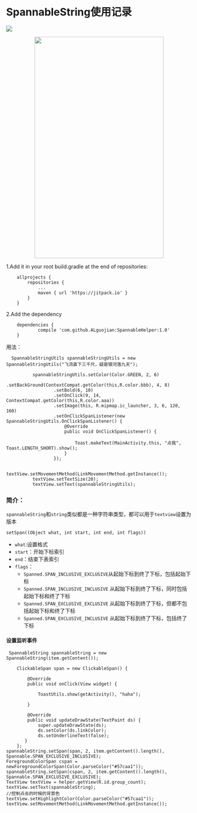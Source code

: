 # SpannableString使用记录

[![](https://jitpack.io/v/ALguojian/SpannableHelper.svg)](https://jitpack.io/#ALguojian/SpannableHelper)

<div align=center><img width="350" height="600" src="http://ouvjn19yd.bkt.clouddn.com/TIM%E5%9B%BE%E7%89%8720171104002659.png"/></div>

1.Add it in your root build.gradle at the end of repositories:
```
	allprojects {
		repositories {
			...
			maven { url 'https://jitpack.io' }
		}
	}
```
2.Add the dependency
```
	dependencies {
	        compile 'com.github.ALguojian:SpannableHelper:1.0'
	}

```


用法：
```
  SpannableStringUtils spannableStringUtils = new SpannableStringUtils("飞流直下三千尺，疑是银河落九天");

          spannableStringUtils.setColor(Color.GREEN, 2, 6)
                  .setBackGround(ContextCompat.getColor(this,R.color.bbb), 4, 8)
                  .setBold(6, 10)
                  .setOnClick(9, 14, ContextCompat.getColor(this,R.color.aaa))
                  .setImage(this, R.mipmap.ic_launcher, 3, 6, 120, 160)
                  .setOnClickSpanListener(new SpannableStringUtils.OnClickSpanListener() {
                      @Override
                      public void OnClickSpanListener() {

                          Toast.makeText(MainActivity.this, "点我", Toast.LENGTH_SHORT).show();
                      }
                  });

          textView.setMovementMethod(LinkMovementMethod.getInstance());
          textView.setTextSize(20);
          textView.setText(spannableStringUtils);

```

### 简介：
`spannableString`和`string`类似都是一种字符串类型，都可以用于`textview`设置为版本

`setSpan((Object what, int start, int end, int flags))`

- `what`:设置格式
- `start`：开始下标索引
- `end`：结束下表索引
- `flags`：
    - `Spanned.SPAN_INCLUSIVE_EXCLUSIVE`从起始下标到终了下标，包括起始下标
    - `Spanned.SPAN_INCLUSIVE_INCLUSIVE` 从起始下标到终了下标，同时包括起始下标和终了下标
    - `Spanned.SPAN_EXCLUSIVE_EXCLUSIVE` 从起始下标到终了下标，但都不包括起始下标和终了下标
    - `Spanned.SPAN_EXCLUSIVE_INCLUSIVE` 从起始下标到终了下标，包括终了下标


#### 设置监听事件
```
 SpannableString spannableString = new SpannableString(item.getContent());

    ClickableSpan span = new ClickableSpan() {

        @Override
        public void onClick(View widget) {

            ToastUtils.show(getActivity(), "haha");

        }

        @Override
        public void updateDrawState(TextPaint ds) {
            super.updateDrawState(ds);
            ds.setColor(ds.linkColor);
            ds.setUnderlineText(false);
       }
    };
spannableString.setSpan(span, 2, item.getContent().length(), Spannable.SPAN_EXCLUSIVE_INCLUSIVE);
ForegroundColorSpan cspan = newForegroundColorSpan(Color.parseColor("#57caa1"));
spannableString.setSpan(cspan, 2, item.getContent().length(), Spannable.SPAN_EXCLUSIVE_EXCLUSIVE);
TextView textView = helper.getView(R.id.group_count);
textView.setText(spannableString);
//控制点击的时候的背景色
textView.setHighlightColor(Color.parseColor("#57caa1"));
textView.setMovementMethod(LinkMovementMethod.getInstance());
```




